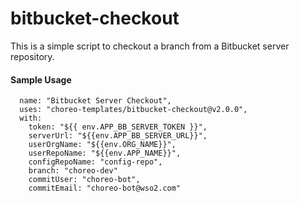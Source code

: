 # bitbucket-checkout

This is a simple script to checkout a branch from a Bitbucket server repository.

#### Sample Usage

```
  name: "Bitbucket Server Checkout",
  uses: "choreo-templates/bitbucket-checkout@v2.0.0",
  with:
    token: "${{ env.APP_BB_SERVER_TOKEN }}",
    serverUrl: "${{env.APP_BB_SERVER_URL}}",
    userOrgName: "${{env.ORG_NAME}}",
    userRepoName: "${{env.APP_NAME}}",
    configRepoName: "config-repo",
    branch: "choreo-dev"
    commitUser: "choreo-bot",
    commitEmail: "choreo-bot@wso2.com"
```
